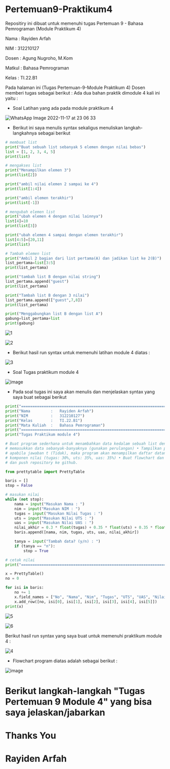 # Pertemuan9-Praktikum4 #

Repositiry ini dibuat untuk memenuhi tugas Pertemuan 9 - Bahasa Pemrograman (Module Praktikum 4)

Nama : Rayiden Arfah

NIM : 312210127

Dosen : Agung Nugroho, M.Kom

Matkul : Bahasa Pemrograman

Kelas : TI.22.B1

Pada halaman ini (Tugas Pertemuan-9-Module Praktikum 4) Dosen memberi tugas sebagai berikut :
Ada dua bahan praktik dimodule 4 kali ini yaitu :

- Soal Latihan yang ada pada module praktikum 4
 
![WhatsApp Image 2022-11-17 at 23 06 33](https://user-images.githubusercontent.com/115732267/202497971-746d2e8d-5806-486e-9a1d-ae7ebcac512e.jpeg)

- Berikut ini saya menulis syntax sekaligus menuliskan langkah-langkahnya sebagai berikut
 
 ```python
 # membuat list
print("Buat sebuah list sebanyak 5 elemen dengan nilai bebas")
list = [1, 2, 3, 4, 5]
print(list)

# mengakses list
print("Menampilkan elemen 3")
print(list[2])

print("ambil nilai elemen 2 sampai ke 4")
print(list[1:4])

print("ambil elemen terakhir")
print(list[-1])

# mengubah elemen list
print("ubah elemen 4 dengan nilai lainnya")
list[4]=10
print(list[3])

print("ubah elemen 4 sampai dengan elemen terakhir")
list[4:5]=[20,11]
print(list)

# Tambah elemen list
print("Ambil 2 bagian dari list pertama(A) dan jadikan list ke 2(B)")
list_pertama=list[3:5]
print(list_pertama)

print("tambah list B dengan nilai string")
list_pertama.append("guest")
print(list_pertama)

print("Tambah list B dengan 3 nilai")
list_pertama.append(["guest",7,8])
print(list_pertama)

print("Menggabungkan list B dengan list A")
gabung=list_pertama+list
print(gabung)
```
![1](https://user-images.githubusercontent.com/115732267/202510048-bca6a03b-a448-47f9-a172-7347a816a37f.png)

![2](https://user-images.githubusercontent.com/115732267/202510130-eb59b532-6afc-4993-a781-f6152eb21f4c.png)


- Berikut hasil run syntax untuk memenuhi latihan module 4 diatas :

![3](https://user-images.githubusercontent.com/115732267/202510666-16fc20da-c55e-404b-8ad6-2f370ebb70e8.png)

- Soal Tugas praktikum module 4

![image](https://user-images.githubusercontent.com/115732267/202511040-1e005be2-5f99-468b-9f0a-18d891f4948a.png)

- Pada soal tugas ini saya akan menulis dan menjelaskan syntax yang saya buat sebagai berikut

```python
print("===================================================================")
print("Nama         :   Rayiden Arfah")
print("NIM          :   312210127")
print("Kelas        :   TI.22.B1")
print("Mata Kuliah  :   Bahasa Pemrograman")
print("===================================================================")
print("Tugas Praktikum module 4")

# Buat program sederhana untuk menambahkan data kedalam sebuah list dengan rincian sebagai berikut: • Progam meminta
# memasukkan data sebanyak-banyaknya (gunakan perulangan) • Tampilkan pertanyaan untuk menambah data (y/t?),
# apabila jawaban t (Tidak), maka program akan menampilkan daftar datanya. • Nilai Akhir diambil dari perhitungan 3
# komponen nilai (tugas: 30%, uts: 35%, uas: 35%) • Buat flowchart dan penjelasan programnya pada README.md. • Commit
# dan push repository ke github.

from prettytable import PrettyTable

baris = []
stop = False

# masukan nilai
while (not stop):
    nama = input("Masukan Nama : ")
    nim = input("Masukan NIM : ")
    tugas = input("Masukan Nilai Tugas : ")
    uts = input("Masukan Nilai UTS : ")
    uas = input("Masukan Nilai UAS : ")
    nilai_akhir = 0.3 * float(tugas) + 0.35 * float(uts) + 0.35 * float(uas)
    baris.append([nama, nim, tugas, uts, uas, nilai_akhir])

    tanya = input("Tambah data? (y/n) : ")
    if (tanya == "n"):
        stop = True

# cetak nilai
print("===================================================================")

x = PrettyTable()
no = 0

for isi in baris:
    no += 1
    x.field_names = ["No", "Nama", "Nim", "Tugas", "UTS", "UAS", "Nilai Akhir"]
    x.add_row([no, isi[0], isi[1], isi[2], isi[3], isi[4], isi[5]])
print(x)
```

![5](https://user-images.githubusercontent.com/115732267/202841251-3ec2cada-754a-4183-906c-8a3036f23f02.png)

![6](https://user-images.githubusercontent.com/115732267/202841324-0210df24-2746-46e3-838d-ba2f22362463.png)

Berikut hasil run syntax yang saya buat untuk memenuhi praktikum module 4 :

![4](https://user-images.githubusercontent.com/115732267/202841353-476cea4f-b3c5-4266-8bfc-be70a152f735.png)

- Flowchart program diatas adalah sebagai berikut :

![image](https://user-images.githubusercontent.com/115732267/202841403-e558030e-0e69-4559-a32a-1ae46314ff4c.png)

# Berikut langkah-langkah "Tugas Pertemuan 9 Module 4" yang bisa saya jelaskan/jabarkan

# Thanks You

# Rayiden Arfah





















